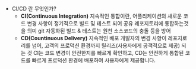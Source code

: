 -   CI/CD 란 무엇인가?
    -   **CI(Continuous Integration)**
        지속적인 통합이란,
        어플리케이션의 새로운 코드 변경 사항이 정기적으로
        빌드 및 테스트 되어 공유 레포지토리에 통합하는것을 의미
        git
        자동화된 빌드 & 테스트는 원천 소스코드의 충돌 등을 방어
    -   **CD(Countinuous Delivery)**
        지속적인 배포
        개발자의 변경 사항이 레포지로리를 넘어, 고객의 프로덕션 환경까지 릴리즈(사용자에게 공객적으로 제공) 되는 것
    CI는 코드 변경이 안전한지를 빠르게 확인하고, CD는 안전하게 통합된 코드를 빠르게 프로덕션 환경에 배포하여 사용자에게 제공합니다.

